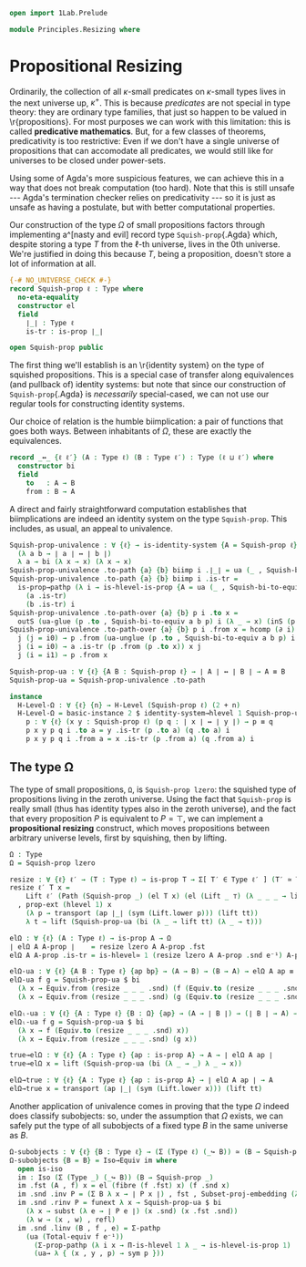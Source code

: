 ```agda
open import 1Lab.Prelude

module Principles.Resizing where
```

# Propositional Resizing

Ordinarily, the collection of all $\kappa$-small predicates on
$\kappa$-small types lives in the next universe up, $\kappa^+$. This is
because _predicates_ are not special in type theory: they are ordinary
type families, that just so happen to be valued in \r{propositions}. For
most purposes we can work with this limitation: this is called
**predicative mathematics**. But, for a few classes of theorems,
predicativity is too restrictive: Even if we don't have a single
universe of propositions that can accomodate all predicates, we would
still like for universes to be closed under power-sets.

Using some of Agda's more suspicious features, we can achieve this in a
way that does not break computation (too hard). Note that this is still
unsafe --- Agda's termination checker relies on predicativity --- so it
is just as unsafe as having a postulate, but with better computational
properties.

Our construction of the type $\Omega$ of small propositions factors
through implementing a^[nasty and evil] record type `Squish-prop`{.Agda}
which, despite storing a type $T$ from the $\ell$-th universe, lives in
the 0th universe. We're justified in doing this because $T$, being a
proposition, doesn't store a lot of information at all.

```agda
{-# NO_UNIVERSE_CHECK #-}
record Squish-prop ℓ : Type where
  no-eta-equality
  constructor el
  field
    ∣_∣ : Type ℓ
    is-tr : is-prop ∣_∣

open Squish-prop public
```

The first thing we'll establish is an \r{identity system} on the type of
squished propositions. This is a special case of transfer along
equivalences (and pullback of) identity systems: but note that since our
construction of `Squish-prop`{.Agda} is _necessarily_ special-cased, we
can not use our regular tools for constructing identity systems.

Our choice of relation is the humble biimplication: a pair of functions
that goes both ways. Between inhabitants of $\Omega$, these are exactly
the equivalences.

```agda
record _↔_ {ℓ ℓ′} (A : Type ℓ) (B : Type ℓ′) : Type (ℓ ⊔ ℓ′) where
  constructor bi
  field
    to   : A → B
    from : B → A
```

<!--
```agda
Squish-bi-to-equiv
  : ∀ {ℓ ℓ′} (A : Squish-prop ℓ) (B : Squish-prop ℓ′)
  → (f : ∣ A ∣ ↔ ∣ B ∣)
  → is-equiv (f ._↔_.to)
Squish-bi-to-equiv _ B f .is-eqv y .centre = f ._↔_.from y , B .is-tr _ _
Squish-bi-to-equiv A B f .is-eqv y .paths x =
  Σ-prop-path (λ _ → is-prop→is-set (B .is-tr) _ _)
    (A .is-tr _ _)
module Bi = _↔_
open Bi
```
-->

A direct and fairly straightforward computation establishes that
biimplications are indeed an identity system on the type `Squish-prop`.
This includes, as usual, an appeal to univalence.

```agda
Squish-prop-univalence : ∀ {ℓ} → is-identity-system {A = Squish-prop ℓ}
  (λ a b → ∣ a ∣ ↔ ∣ b ∣)
  λ a → bi (λ x → x) (λ x → x)
Squish-prop-univalence .to-path {a} {b} biimp i .∣_∣ = ua (_ , Squish-bi-to-equiv a b biimp) i
Squish-prop-univalence .to-path {a} {b} biimp i .is-tr =
  is-prop→pathp (λ i → is-hlevel-is-prop {A = ua (_ , Squish-bi-to-equiv a b biimp) i} 1)
    (a .is-tr)
    (b .is-tr) i
Squish-prop-univalence .to-path-over {a} {b} p i .to x =
  outS (ua-glue (p .to , Squish-bi-to-equiv a b p) i (λ _ → x) (inS (p .to x)))
Squish-prop-univalence .to-path-over {a} {b} p i .from x = hcomp (∂ i) λ where
  j (j = i0) → p .from (ua-unglue (p .to , Squish-bi-to-equiv a b p) i x)
  j (i = i0) → a .is-tr (p .from (p .to x)) x j
  j (i = i1) → p .from x

Squish-prop-ua : ∀ {ℓ} {A B : Squish-prop ℓ} → ∣ A ∣ ↔ ∣ B ∣ → A ≡ B
Squish-prop-ua = Squish-prop-univalence .to-path

instance
  H-Level-Ω : ∀ {ℓ} {n} → H-Level (Squish-prop ℓ) (2 + n)
  H-Level-Ω = basic-instance 2 $ identity-system→hlevel 1 Squish-prop-univalence p where
    p : ∀ {ℓ} (x y : Squish-prop ℓ) (p q : ∣ x ∣ ↔ ∣ y ∣) → p ≡ q
    p x y p q i .to a = y .is-tr (p .to a) (q .to a) i
    p x y p q i .from a = x .is-tr (p .from a) (q .from a) i
```

## The type Ω

The type of small propositions, `Ω`, is `Squish-prop lzero`: the
squished type of propositions living in the zeroth universe. Using the
fact that `Squish-prop` is really small (thus has identity types also in
the zeroth universe), and the fact that every proposition $P$ is
equivalent to $P = \top$, we can implement a **propositional resizing**
construct, which moves propositions between arbitrary universe levels,
first by squishing, then by lifting.

```agda
Ω : Type
Ω = Squish-prop lzero

resize : ∀ {ℓ} ℓ′ → (T : Type ℓ) → is-prop T → Σ[ T′ ∈ Type ℓ′ ] (T′ ≃ T)
resize ℓ′ T x =
    Lift ℓ′ (Path (Squish-prop _) (el T x) (el (Lift _ ⊤) (λ _ _ _ → lift tt)))
  , prop-ext (hlevel 1) x
    (λ p → transport (ap ∣_∣ (sym (Lift.lower p))) (lift tt))
    λ t → lift (Squish-prop-ua (bi (λ _ → lift tt) (λ _ → t)))

elΩ : ∀ {ℓ} (A : Type ℓ) → is-prop A → Ω
∣ elΩ A A-prop ∣    = resize lzero A A-prop .fst
elΩ A A-prop .is-tr = is-hlevel≃ 1 (resize lzero A A-prop .snd e⁻¹) A-prop

elΩ-ua : ∀ {ℓ} {A B : Type ℓ} {ap bp} → (A → B) → (B → A) → elΩ A ap ≡ elΩ B bp
elΩ-ua f g = Squish-prop-ua $ bi
  (λ x → Equiv.from (resize _ _ _ .snd) (f (Equiv.to (resize _ _ _ .snd) x)))
  (λ x → Equiv.from (resize _ _ _ .snd) (g (Equiv.to (resize _ _ _ .snd) x)))

elΩₗ-ua : ∀ {ℓ} {A : Type ℓ} {B : Ω} {ap} → (A → ∣ B ∣) → (∣ B ∣ → A) → elΩ A ap ≡ B
elΩₗ-ua f g = Squish-prop-ua $ bi
  (λ x → f (Equiv.to (resize _ _ _ .snd) x))
  (λ x → Equiv.from (resize _ _ _ .snd) (g x))

true→elΩ : ∀ {ℓ} {A : Type ℓ} {ap : is-prop A} → A → ∣ elΩ A ap ∣
true→elΩ x = lift (Squish-prop-ua (bi (λ _ → _) λ _ → x))

elΩ→true : ∀ {ℓ} {A : Type ℓ} {ap : is-prop A} → ∣ elΩ A ap ∣ → A
elΩ→true x = transport (ap ∣_∣ (sym (Lift.lower x))) (lift tt)
```

Another application of univalence comes in proving that the type
$\Omega$ indeed does classify subobjects: so, under the assumption that
$\Omega$ exists, we can safely put the type of all subobjects of a fixed
type $B$ in the same universe as $B$.

```agda
Ω-subobjects : ∀ {ℓ} {B : Type ℓ} → (Σ (Type ℓ) (_↪ B)) ≃ (B → Squish-prop ℓ)
Ω-subobjects {B = B} = Iso→Equiv im where
  open is-iso
  im : Iso (Σ (Type _) (_↪ B)) (B → Squish-prop _)
  im .fst (A , f) x = el (fibre (f .fst) x) (f .snd x)
  im .snd .inv P = (Σ B λ x → ∣ P x ∣) , fst , Subset-proj-embedding (λ x → is-tr (P x))
  im .snd .rinv P = funext λ x → Squish-prop-ua $ bi
    (λ x → subst (λ e → ∣ P e ∣) (x .snd) (x .fst .snd))
    (λ w → (x , w) , refl)
  im .snd .linv (B , f , e) = Σ-pathp
    (ua (Total-equiv f e⁻¹))
      (Σ-prop-pathp (λ i x → Π-is-hlevel 1 λ _ → is-hlevel-is-prop 1)
      (ua→ λ { (x , y , p) → sym p }))
```

<!--
```
_∈_ : ∀ {ℓ ℓ′} {A : Type ℓ} → A → (A → Squish-prop ℓ′) → Type ℓ′
x ∈ P = ∣ P x ∣

_∈ᵣ_ : ∀ {ℓ ℓ′} {A : Type ℓ} → A → (A → Squish-prop ℓ′) → Type
x ∈ᵣ P = ∣ (elΩ ∣ P x ∣ (P x .is-tr)) ∣
```
-->
